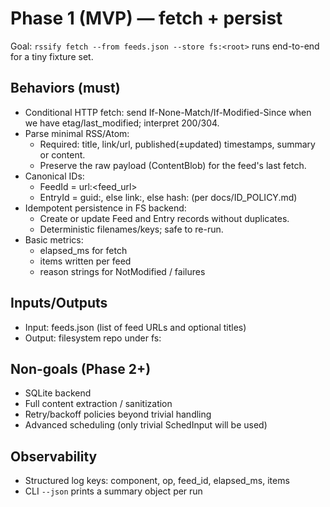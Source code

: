 # Phase 1 (MVP) — fetch + persist

Goal: `rssify fetch --from feeds.json --store fs:<root>` runs end-to-end for a tiny fixture set.

## Behaviors (must)
- Conditional HTTP fetch: send If-None-Match/If-Modified-Since when we have etag/last_modified; interpret 200/304.
- Parse minimal RSS/Atom:
  - Required: title, link/url, published(±updated) timestamps, summary or content.
  - Preserve the raw payload (ContentBlob) for the feed's last fetch.
- Canonical IDs:
  - FeedId = url:<feed_url>
  - EntryId = guid:, else link:, else hash: (per docs/ID_POLICY.md)
- Idempotent persistence in FS backend:
  - Create or update Feed and Entry records without duplicates.
  - Deterministic filenames/keys; safe to re-run.
- Basic metrics:
  - elapsed_ms for fetch
  - items written per feed
  - reason strings for NotModified / failures

## Inputs/Outputs
- Input: feeds.json (list of feed URLs and optional titles)
- Output: filesystem repo under fs:<root>

## Non-goals (Phase 2+)
- SQLite backend
- Full content extraction / sanitization
- Retry/backoff policies beyond trivial handling
- Advanced scheduling (only trivial SchedInput will be used)

## Observability
- Structured log keys: component, op, feed_id, elapsed_ms, items
- CLI `--json` prints a summary object per run

